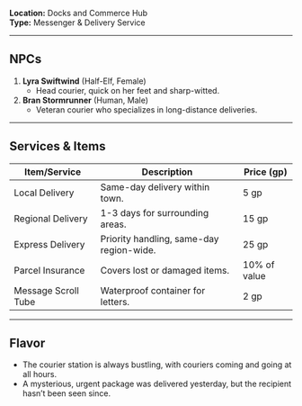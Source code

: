 **Location:** Docks and Commerce Hub  
**Type:** Messenger & Delivery Service

---

## NPCs

1. **Lyra Swiftwind** (Half-Elf, Female)
    - Head courier, quick on her feet and sharp-witted.
2. **Bran Stormrunner** (Human, Male)
    - Veteran courier who specializes in long-distance deliveries.

---

## Services & Items

|Item/Service|Description|Price (gp)|
|---|---|---|
|Local Delivery|Same-day delivery within town.|5 gp|
|Regional Delivery|1-3 days for surrounding areas.|15 gp|
|Express Delivery|Priority handling, same-day region-wide.|25 gp|
|Parcel Insurance|Covers lost or damaged items.|10% of value|
|Message Scroll Tube|Waterproof container for letters.|2 gp|

---

## Flavor

- The courier station is always bustling, with couriers coming and going at all hours.
- A mysterious, urgent package was delivered yesterday, but the recipient hasn’t been seen since.